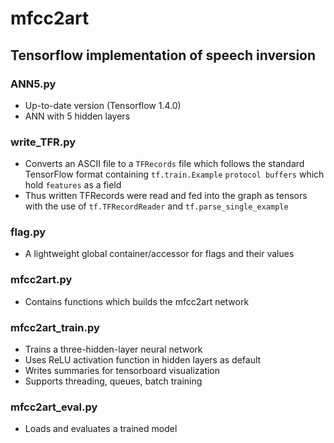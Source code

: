 # mfcc2art

## Tensorflow implementation of speech inversion

### ANN5.py
- Up-to-date version (Tensorflow 1.4.0) 
- ANN with 5 hidden layers

### write_TFR.py
- Converts an ASCII file to a `TFRecords` file which follows the standard TensorFlow format containing `tf.train.Example` `protocol buffers` which hold `features` as a field
- Thus written TFRecords were read and fed into the graph as tensors with the use of `tf.TFRecordReader` and `tf.parse_single_example`

### flag.py
- A lightweight global container/accessor for flags and their values

### mfcc2art.py
- Contains functions which builds the mfcc2art network

### mfcc2art_train.py
- Trains a three-hidden-layer neural network
- Uses ReLU activation function in hidden layers as default
- Writes summaries for tensorboard visualization
- Supports threading, queues, batch training

### mfcc2art_eval.py
- Loads and evaluates a trained model

